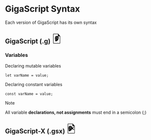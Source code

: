 # GigaScript Syntax

Each version of GigaScript has its own syntax

## GigaScript (.g) <img src="https://github.com/aName2050/GigaScript/blob/main/assets/GigaScript.png" />

### Variables

Declaring mutable variables

```
let varName = value;
```

Declaring constant variables

```
const varName = value;
```

> [!NOTE]
> All variable **declarations, not assignments** must end in a semicolon (;)

## GigaScript-X (.gsx) <img src="https://github.com/aName2050/GigaScript/blob/main/assets/GigaScript-X.png" />
